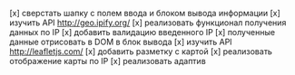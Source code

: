 [x] сверстать шапку с полем ввода и блоком вывода информации
[x] изучить API http://geo.ipify.org/
[x] реализовать функционал получения данных по IP
[x] добавить валидацию введенного IP
[x] полученные данные отрисовать в DOM в блок вывода
[x] изучить API http://leafletjs.com/
[x] добавить разметку с картой
[x] реализовать отображение карты по IP
[x] реализовать адаптив
